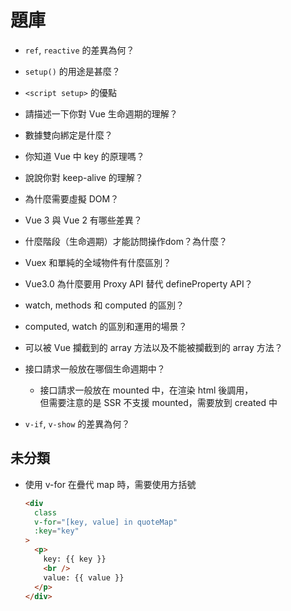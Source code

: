 # 題庫
- `ref`, `reactive` 的差異為何？

- `setup()` 的用途是甚麼？

- `<script setup>` 的優點

- 請描述一下你對 Vue 生命週期的理解？

- 數據雙向綁定是什麼？

- 你知道 Vue 中 key 的原理嗎？

- 說說你對 keep-alive 的理解？

- 為什麼需要虛擬 DOM？

- Vue 3 與 Vue 2 有哪些差異？

- 什麼階段（生命週期）才能訪問操作dom？為什麼？

- Vuex 和單純的全域物件有什麼區別？

- Vue3.0 為什麼要用 Proxy API 替代 defineProperty API？

- watch, methods 和 computed 的區別？

- computed, watch 的區別和運用的場景？

- 可以被 Vue 攔截到的 array 方法以及不能被攔截到的 array 方法？

- 接口請求一般放在哪個生命週期中？
  - 接口請求一般放在 mounted 中，在渲染 html 後調用，  
    但需要注意的是 SSR 不支援 mounted，需要放到 created 中

- `v-if`, `v-show` 的差異為何？

## 未分類
- 使用 v-for 在疊代 map 時，需要使用方括號
  ```html
  <div
    class
    v-for="[key, value] in quoteMap"
    :key="key"
  >
    <p>
      key: {{ key }}
      <br />
      value: {{ value }}
    </p>
  </div>
  ```
